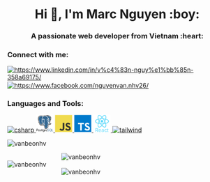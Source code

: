 <h1 align="center">Hi 👋, I'm Marc Nguyen :boy:</h1>
<h3 align="center">A passionate web developer from Vietnam :heart:</h3>
<!-- <img
  width="200"
  alt="coding "
  align="right"
  src="https://github.com/vanbeonhv/vanbeonhv/blob/main/Coding%20boy.png"
/> -->

<!-- ------------------------Connect------------------------ -->
<h3 align="left">Connect with me:</h3>

<p align="left">
  <a
    href="https://www.linkedin.com/in/v%c4%83n-nguy%e1%bb%85n-358a69175/"
    target="blank"
    ><img
      align="center"
      src="https://raw.githubusercontent.com/rahuldkjain/github-profile-readme-generator/master/src/images/icons/Social/linked-in-alt.svg"
      alt="https://www.linkedin.com/in/v%c4%83n-nguy%e1%bb%85n-358a69175/"
      height="30"
      width="40"
  /></a>
  <a href="https://www.facebook.com/nguyenvan.nhv26/" target="blank"
    ><img
      align="center"
      src="https://raw.githubusercontent.com/rahuldkjain/github-profile-readme-generator/master/src/images/icons/Social/facebook.svg"
      alt="https://www.facebook.com/nguyenvan.nhv26/"
      height="30"
      width="40"
  /></a>
</p>

<!-- ------------------------Logo list ------------------------ -->
<h3 align="left">Languages and Tools:</h3>
<p align="left">
  <a
    href="https://dotnet.microsoft.com/en-us/"
    target="_blank"
    rel="noreferrer"
  >
    <img
      src="https://avatars.githubusercontent.com/u/9141961?s=200&amp;v=4"
      alt="csharp"
      width="40"
      height="40"
    />
  </a>
  <a href="https://www.postgresql.org" target="_blank" rel="noreferrer">
    <img
      src="https://raw.githubusercontent.com/devicons/devicon/master/icons/postgresql/postgresql-original-wordmark.svg"
      alt="postgresql"
      width="40"
      height="40"
    />
  </a>
  <a
    href="https://developer.mozilla.org/en-US/docs/Web/JavaScript"
    target="_blank"
    rel="noreferrer"
  >
    <img
      src="https://raw.githubusercontent.com/devicons/devicon/master/icons/javascript/javascript-original.svg"
      alt="javascript"
      width="40"
      height="40"
    />
  </a>
  <a href="https://www.typescriptlang.org/" target="_blank" rel="noreferrer">
    <img
      src="https://raw.githubusercontent.com/devicons/devicon/master/icons/typescript/typescript-original.svg"
      alt="typescript"
      width="40"
      height="40"
    />
  </a>
  <a href="https://reactjs.org/" target="_blank" rel="noreferrer">
    <img
      src="https://raw.githubusercontent.com/devicons/devicon/master/icons/react/react-original-wordmark.svg"
      alt="react"
      width="40"
      height="40"
    />
  </a>
  <a href="https://tailwindcss.com/" target="_blank" rel="noreferrer">
    <img
      src="https://www.vectorlogo.zone/logos/tailwindcss/tailwindcss-icon.svg"
      alt="tailwind"
      width="40"
      height="40"
    />
  </a>
</p>

<!-- ------------------------Stat------------------------ -->
<div>
  &nbsp; &nbsp; &nbsp; &nbsp; &nbsp; &nbsp; &nbsp;
  <img
    width="350"
    align="left"
    src="https://github-readme-stats.vercel.app/api?username=vanbeonhv&theme=tokyonight&hide_border=false&include_all_commits=true&count_private=false"
    alt="vanbeonhv"
  />
</div>

<p>
  <img
    width="380"
    align="right"
    src="https://github-readme-streak-stats.herokuapp.com/?user=vanbeonhv&theme=tokyonight&hide_border=false"
    alt="vanbeonhv"
  />
</p>

<div>
  <img
    width="350"
    align="left"
    src="https://github-readme-stats.vercel.app/api/top-langs/?username=vanbeonhv&theme=tokyonight&hide_border=false&include_all_commits=true&count_private=false&layout=compact"
    alt="vanbeonhv"
  />
</div>

<p>
  <img
    width="380"
    align="right"
    src="https://leetcode.card.workers.dev/nguyenvannhv26?theme=auto&font=baloo&extension=null"
    alt="vanbeonhv"
  />
</p>

